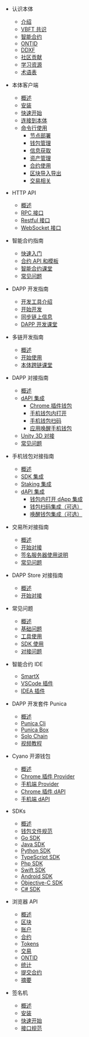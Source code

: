 
- 认识本体
  - [介绍](docs-cn/introduction/01-introduction.md)
  - [VBFT 共识](docs-cn/introduction/02-VBFT.md)
  - [智能合约](docs-cn/introduction/03-smart-contract.md)
  - [ONTID](docs-cn/introduction/04-ontid.md)
  - [DDXF](docs-cn/introduction/05-ddxf.md)
  - [社区贡献](docs-cn/introduction/07-contributions.md)
  - [学习资源](docs-cn/introduction/06-white-papers.md)
  - [术语表](docs-cn/introduction/08-glossary.md)

- 本体客户端
  - [概述](docs-cn/ontology-cli/00-overview.md)
  - [安装](docs-cn/ontology-cli/01-install.md)
  - [快速开始](docs-cn/ontology-cli/02-getting-started.md)
  - [连接到本体](docs-cn/ontology-cli/03-connect-to-client.md)
  - [命令行使用](docs-cn/ontology-cli/08-cli-usage.md)
    - [节点部署](docs-cn/ontology-cli/09-deploy-node.md)
    - [钱包管理](docs-cn/ontology-cli/10-wallet-manager.md)
    - [信息获取](docs-cn/ontology-cli/11-block-info.md)
    - [资产管理](docs-cn/ontology-cli/12-asset.md)
    - [合约使用](docs-cn/ontology-cli/13-contract.md)
    - [区块导入导出](docs-cn/ontology-cli/14-block-import.md)
    - [交易相关](docs-cn/ontology-cli/16-build-tx.md)

- HTTP API
  - [概述](docs-cn/ontology-cli/04-interface-specification.md)
  - [RPC 接口](docs-cn/ontology-cli/05-rpc-specification.md)
  - [Restful 接口](docs-cn/ontology-cli/06-restful-specification.md)
  - [WebSocket 接口](docs-cn/ontology-cli/07-ws-specification.md)

- 智能合约指南
  - [快速入门](docs-cn/smartcontract/01-started.md)
  - [合约 API 和模板](docs-cn/smartcontract/02-template.md)
  - [智能合约课堂](docs-cn/smartcontract/04-tutorials.md)
  - [常见问题](docs-cn/smartcontract/05-sc-faq.md)
  
- DAPP 开发指南
  - [开发工具介绍](docs-cn/introduction/tools.md)
  - [开始开发](docs-cn/QuickGuide/00-dapp_development.md)
  - [同步链上信息](docs-cn/dApp-Integration/05-DAppDocking-Sync.md)
  - [DAPP 开发课堂](docs-cn/QuickGuide/08-dapp-video.md)

- 多链开发指南
  - [概述](docs-cn/multichain/overview.md)
  - [开始使用](docs-cn/multichain/getting-started.md)
  - [本体跨链课堂](docs-cn/multichain/tutorials.md)
  
- DAPP 对接指南
  - [概述](docs-cn/dApp-Integration/00-dapp_integration.md)
  - [dAPI 集成](docs-cn/dApp-Integration/09-dapi_integration.md)
    - [Chrome 插件钱包](docs-cn/dApp-Integration/03-DAppDocking-use-chrome-extension-wallet.md)
    - [手机钱包内打开](docs-cn/dApp-Integration/01-DAppDocking-Wallet-Opens-DApp.md)
    - [手机钱包扫码](docs-cn/dApp-Integration/02-DAppDocking-QRcode.md)
    - [应用唤醒手机钱包](docs-cn/dApp-Integration/06-DAppDocking-Wake-up.md)
  - [Unity 3D 对接](docs-cn/dApp-Integration/12-unity_integration.md)
  - [常见问题](docs-cn/dApp-Integration/11-Q&A.md)

- 手机钱包对接指南
  - [概述](docs-cn/Wallet-Integration/00-wallet_integration.md)
  - [SDK 集成](docs-cn/Wallet-Integration/01-WalletDocking-asset-docking.md)
  - [Staking 集成](docs-cn/Wallet-Integration/08-WalletDocking-staking-docking.md)
  - [dAPI 集成](docs-cn/Wallet-Integration/02-WalletDocking-provider-sdk-docking.md)
      - [钱包内打开 dApp 集成](docs-cn/Wallet-Integration/04-WalletDocking-wallet-open-DApp.md)
      - [钱包扫码集成（可选）](docs-cn/Wallet-Integration/03-WalletDocking-scan-qrcode.md)
      - [唤醒钱包集成（可选）](docs-cn/Wallet-Integration/07-WalletDocking-wakeup.md)

- 交易所对接指南
  - [概述](docs-cn/exchange-API/00-overview.md)
  - [开始对接](docs-cn/exchange-API/Ontology-交易所对接文档.md)
  - [签名服务器使用说明](docs-cn/exchange-API/Ontology+签名服务器使用说明.md)
  - [常见问题](docs-cn/exchange-API/ONT-交易所对接FAQ.md)

- DAPP Store 对接指南
  - [概述](docs-cn/dapps/overview.md)
  - [开始对接](docs-cn/dapps/integration.md)

- 常见问题
  - [概述](docs-cn/faq/overview.md)
  - [基础问题](docs-cn/faq/basic-faq.md)
  - [工具使用](docs-cn/faq/tool-faq.md)
  - [SDK 使用](docs-cn/faq/sdks-faq.md)
  - [对接问题](docs-cn/faq/business-faq.md)
      
- 智能合约 IDE
  - [SmartX](docs-cn/SmartX/getting-started.md)
  - [VSCode 插件](docs-cn/Punica/sc-extension.md)
  - [IDEA 插件](docs-cn/Punica/sc-idea-extension.md)

- DAPP 开发套件 Punica
  - [概述](docs-cn/Punica/punica.md)
  - [Punica Cli](docs-cn/Punica/punica-cli.md)
  - [Punica Box](docs-cn/Punica/punica-box.md)
  - [Solo Chain](docs-cn/Punica/solo-chain.md)
  - [视频教程](docs-cn/Punica/tutorials.md)

- Cyano 开源钱包
  - [概述](docs-cn/cyano/00-overview.md)
  - [Chrome 插件 Provider](docs-cn/cyano/01-chrome-wallet.md)
  - [手机端 Provider](docs-cn/cyano/02-mobile-provider.md)
  - [Chrome 插件 dAPI](docs-cn/cyano/03-ontology-dapi.md)
  - [手机端 dAPI](docs-cn/cyano/04-cyano-bridge.md)
  
- SDKs
  - [概述](docs-cn/SDKs/00-overview.md)
  - [钱包文件规范](docs-cn/SDKs/wallet-file-specification.md)
  - [Go SDK](docs-cn/SDKs/01-go-sdk.md)
  - [Java SDK](docs-cn/SDKs/02-java-sdk.md)
  - [Python SDK](docs-cn/SDKs/03-python-sdk.md)
  - [TypeScript SDK](docs-cn/SDKs/04-ts-sdk.md)
  - [Php SDK](docs-cn/SDKs/05-php-sdk.md)
  - [Swift SDK](docs-cn/SDKs/06-swift-sdk.md)
  - [Android SDK](docs-cn/SDKs/07-android-sdk.md)
  - [Objective-C SDK](docs-cn/SDKs/08-objective-c-sdk.md)
  - [C# SDK](docs-cn/SDKs/09-csharp-sdk.md)

- 浏览器 API
  - [概述](docs-cn/explorer/overview.md)
  - [区块](docs-cn/explorer/blocks.md)
  - [账户](docs-cn/explorer/accounts.md)
  - [合约](docs-cn/explorer/contracts.md)
  - [Tokens](docs-cn/explorer/tokens.md)
  - [交易](docs-cn/explorer/transactions.md)
  - [ONTID](docs-cn/explorer/ontid.md)
  - [统计](docs-cn/explorer/statistics.md)
  - [提交合约](docs-cn/explorer/registerContract.md)
  - [摘要](docs-cn/explorer/summary.md)

- 签名机
  - [概述](docs-cn/sigsvr/00-overview.md)
  - [安装](docs-cn/sigsvr/01-install.md)
  - [快速开始](docs-cn/sigsvr/02-getting-started.md)
  - [接口规范](docs-cn/sigsvr/03-api-specification.md)

